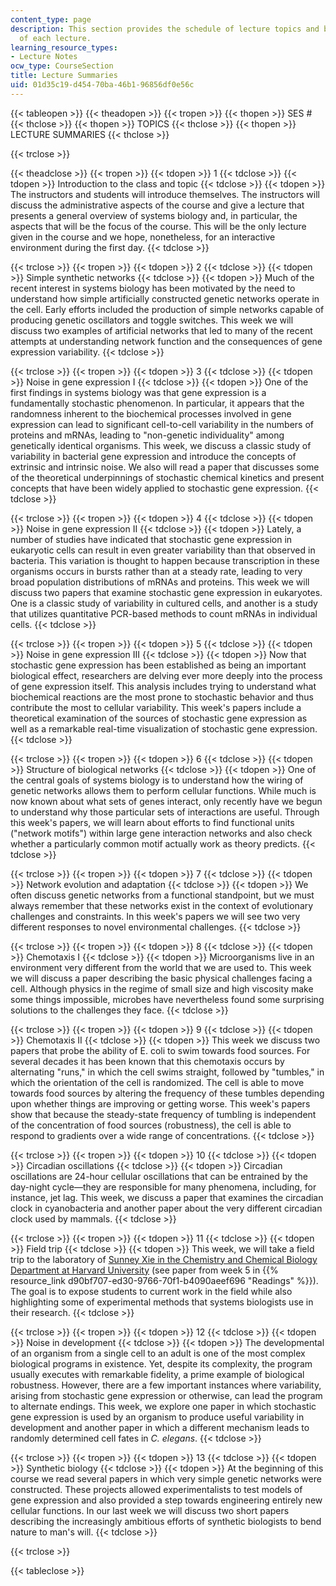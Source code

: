 ```yaml
---
content_type: page
description: This section provides the schedule of lecture topics and brief summaries
  of each lecture.
learning_resource_types:
- Lecture Notes
ocw_type: CourseSection
title: Lecture Summaries
uid: 01d35c19-d454-70ba-46b1-96856df0e56c
---
```


{{< tableopen >}}
{{< theadopen >}}
{{< tropen >}}
{{< thopen >}}
SES #
{{< thclose >}}
{{< thopen >}}
TOPICS
{{< thclose >}}
{{< thopen >}}
LECTURE SUMMARIES
{{< thclose >}}

{{< trclose >}}

{{< theadclose >}}
{{< tropen >}}
{{< tdopen >}}
1
{{< tdclose >}}
{{< tdopen >}}
Introduction to the class and topic
{{< tdclose >}}
{{< tdopen >}}
The instructors and students will introduce themselves. The instructors will discuss the administrative aspects of the course and give a lecture that presents a general overview of systems biology and, in particular, the aspects that will be the focus of the course. This will be the only lecture given in the course and we hope, nonetheless, for an interactive environment during the first day.
{{< tdclose >}}

{{< trclose >}}
{{< tropen >}}
{{< tdopen >}}
2
{{< tdclose >}}
{{< tdopen >}}
Simple synthetic networks
{{< tdclose >}}
{{< tdopen >}}
Much of the recent interest in systems biology has been motivated by the need to understand how simple artificially constructed genetic networks operate in the cell. Early efforts included the production of simple networks capable of producing genetic oscillators and toggle switches. This week we will discuss two examples of artificial networks that led to many of the recent attempts at understanding network function and the consequences of gene expression variability.
{{< tdclose >}}

{{< trclose >}}
{{< tropen >}}
{{< tdopen >}}
3
{{< tdclose >}}
{{< tdopen >}}
Noise in gene expression I
{{< tdclose >}}
{{< tdopen >}}
One of the first findings in systems biology was that gene expression is a fundamentally stochastic phenomenon. In particular, it appears that the randomness inherent to the biochemical processes involved in gene expression can lead to significant cell-to-cell variability in the numbers of proteins and mRNAs, leading to "non-genetic individuality" among genetically identical organisms. This week, we discuss a classic study of variability in bacterial gene expression and introduce the concepts of extrinsic and intrinsic noise. We also will read a paper that discusses some of the theoretical underpinnings of stochastic chemical kinetics and present concepts that have been widely applied to stochastic gene expression.
{{< tdclose >}}

{{< trclose >}}
{{< tropen >}}
{{< tdopen >}}
4
{{< tdclose >}}
{{< tdopen >}}
Noise in gene expression II
{{< tdclose >}}
{{< tdopen >}}
Lately, a number of studies have indicated that stochastic gene expression in eukaryotic cells can result in even greater variability than that observed in bacteria. This variation is thought to happen because transcription in these organisms occurs in bursts rather than at a steady rate, leading to very broad population distributions of mRNAs and proteins. This week we will discuss two papers that examine stochastic gene expression in eukaryotes. One is a classic study of variability in cultured cells, and another is a study that utilizes quantitative PCR-based methods to count mRNAs in individual cells.
{{< tdclose >}}

{{< trclose >}}
{{< tropen >}}
{{< tdopen >}}
5
{{< tdclose >}}
{{< tdopen >}}
Noise in gene expression III
{{< tdclose >}}
{{< tdopen >}}
Now that stochastic gene expression has been established as being an important biological effect, researchers are delving ever more deeply into the process of gene expression itself. This analysis includes trying to understand what biochemical reactions are the most prone to stochastic behavior and thus contribute the most to cellular variability. This week's papers include a theoretical examination of the sources of stochastic gene expression as well as a remarkable real-time visualization of stochastic gene expression.
{{< tdclose >}}

{{< trclose >}}
{{< tropen >}}
{{< tdopen >}}
6
{{< tdclose >}}
{{< tdopen >}}
Structure of biological networks
{{< tdclose >}}
{{< tdopen >}}
One of the central goals of systems biology is to understand how the wiring of genetic networks allows them to perform cellular functions. While much is now known about what sets of genes interact, only recently have we begun to understand why those particular sets of interactions are useful. Through this week's papers, we will learn about efforts to find functional units ("network motifs") within large gene interaction networks and also check whether a particularly common motif actually work as theory predicts.
{{< tdclose >}}

{{< trclose >}}
{{< tropen >}}
{{< tdopen >}}
7
{{< tdclose >}}
{{< tdopen >}}
Network evolution and adaptation
{{< tdclose >}}
{{< tdopen >}}
We often discuss genetic networks from a functional standpoint, but we must always remember that these networks exist in the context of evolutionary challenges and constraints. In this week's papers we will see two very different responses to novel environmental challenges.
{{< tdclose >}}

{{< trclose >}}
{{< tropen >}}
{{< tdopen >}}
8
{{< tdclose >}}
{{< tdopen >}}
Chemotaxis I
{{< tdclose >}}
{{< tdopen >}}
Microorganisms live in an environment very different from the world that we are used to. This week we will discuss a paper describing the basic physical challenges facing a cell. Although physics in the regime of small size and high viscosity make some things impossible, microbes have nevertheless found some surprising solutions to the challenges they face.
{{< tdclose >}}

{{< trclose >}}
{{< tropen >}}
{{< tdopen >}}
9
{{< tdclose >}}
{{< tdopen >}}
Chemotaxis II
{{< tdclose >}}
{{< tdopen >}}
This week we discuss two papers that probe the ability of E. coli to swim towards food sources. For several decades it has been known that this chemotaxis occurs by alternating "runs," in which the cell swims straight, followed by "tumbles," in which the orientation of the cell is randomized. The cell is able to move towards food sources by altering the frequency of these tumbles depending upon whether things are improving or getting worse. This week's papers show that because the steady-state frequency of tumbling is independent of the concentration of food sources (robustness), the cell is able to respond to gradients over a wide range of concentrations.
{{< tdclose >}}

{{< trclose >}}
{{< tropen >}}
{{< tdopen >}}
10
{{< tdclose >}}
{{< tdopen >}}
Circadian oscillations
{{< tdclose >}}
{{< tdopen >}}
Circadian oscillations are 24-hour cellular oscillations that can be entrained by the day-night cycle—they are responsible for many phenomena, including, for instance, jet lag. This week, we discuss a paper that examines the circadian clock in cyanobacteria and another paper about the very different circadian clock used by mammals.
{{< tdclose >}}

{{< trclose >}}
{{< tropen >}}
{{< tdopen >}}
11
{{< tdclose >}}
{{< tdopen >}}
Field trip
{{< tdclose >}}
{{< tdopen >}}
This week, we will take a field trip to the laboratory of [Sunney Xie in the Chemistry and Chemical Biology Department at Harvard University](http://harvard.sunneyxielab.org/pages/AboutProfXie.html) (see paper from week 5 in {{% resource_link d90bf707-ed30-9766-70f1-b4090aeef696 "Readings" %}}). The goal is to expose students to current work in the field while also highlighting some of experimental methods that systems biologists use in their research.
{{< tdclose >}}

{{< trclose >}}
{{< tropen >}}
{{< tdopen >}}
12
{{< tdclose >}}
{{< tdopen >}}
Noise in development
{{< tdclose >}}
{{< tdopen >}}
The developmental of an organism from a single cell to an adult is one of the most complex biological programs in existence. Yet, despite its complexity, the program usually executes with remarkable fidelity, a prime example of biological robustness. However, there are a few important instances where variability, arising from stochastic gene expression or otherwise, can lead the program to alternate endings. This week, we explore one paper in which stochastic gene expression is used by an organism to produce useful variability in development and another paper in which a different mechanism leads to randomly determined cell fates in _C. elegans_.
{{< tdclose >}}

{{< trclose >}}
{{< tropen >}}
{{< tdopen >}}
13
{{< tdclose >}}
{{< tdopen >}}
Synthetic biology
{{< tdclose >}}
{{< tdopen >}}
At the beginning of this course we read several papers in which very simple genetic networks were constructed. These projects allowed experimentalists to test models of gene expression and also provided a step towards engineering entirely new cellular functions. In our last week we will discuss two short papers describing the increasingly ambitious efforts of synthetic biologists to bend nature to man's will.
{{< tdclose >}}

{{< trclose >}}

{{< tableclose >}}